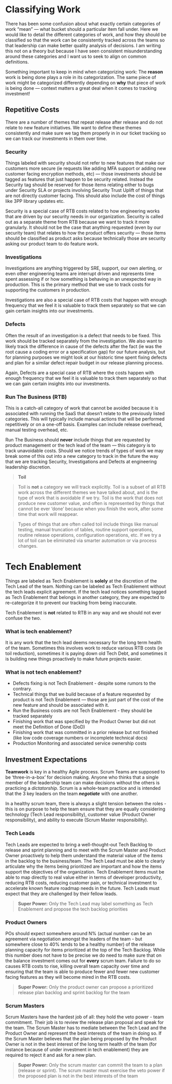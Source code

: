 # Classifying Work

There has been some confusion about what exactly certain categories of work “mean” — what bucket should a particular item fall under. Here we would like to detail the different categories of work, and how they should be classified so that the work can be consistently tracked across the teams so that leadership can make better quality analysis of decisions. I am writing this not on a theory but because I have seen consistent misunderstanding around these categories and I want us to seek to align on common definitions.

Something important to keep in mind when categorizing work: The **reason** work is being done plays a role in its categorization. The same piece of work might be categorized differently depending on **why** that piece of work is being done — context matters a great deal when it comes to tracking investment!

## Repetitive Costs

There are a number of themes that repeat release after release and do not relate to new feature initiatives. We want to define these themes consistently and make sure we tag them properly in in our ticket tracking so we can track our investments in them over time.

### Security 

Things labeled with security should not refer to new features that make our customers more secure (ie requests like adding MFA support or adding new customer facing encryption methods, etc) — those investments should be tagged as features that just happen to be security related. Instead the Security tag should be reserved for those items relating either to bugs under Security SLA or projects involving Security Trust Uplift of things that are not directly customer facing. This should also include the cost of things like 3PP library updates etc.

Security is a special case of RTB costs related to how engineering works that are driven by our security needs in our organization. Security is called out as a separate theme from RTB because we want to track it more granularly. It should not be the case that anything requested (even by our security team) that relates to how the product offers security — those items should be classified as product asks because technically those are security asking our product team to do feature work.

### Investigations

Investigations are anything triggered by SRE, support, our own alerting, or even other engineering teams are interrupt driven and represents time spent assessing if or how something is behaving in an unexpected way in production. This is the primary method that we use to track costs for supporting the customers in production. 

Investigations are also a special case of RTB costs that happen with enough frequency that we feel it is valuable to track them separately so that we can gain certain insights into our investments. 

### Defects

Often the result of an investigation is a defect that needs to be fixed. This work should be tracked separately from the investigation. We also want to likely track the difference in cause of the defects after the fact (ie was the root cause a coding error or a specification gap) for our future analysis, but for planning purposes we might look at our historic time spent fixing defects and plan for a similar defect repair budget in our release planning process.

Again, Defects are a special case of RTB where the costs happen with enough frequency that we feel it is valuable to track them separately so that we can gain certain insights into our investments.

### Run The Business (RTB)

This is a catch-all category of work that cannot be avoided because it is associated with running the SaaS that doesn’t relate to the previously listed categories. This will typically include manual actions that will be performed repetitively or on a one-off basis. Examples can include release overhead, manual testing overhead, etc. 

Run The Business should **never** include things that are requested by product management or the tech lead of the team — this category is to track unavoidable costs. Should we notice trends of types of work we may break some of this out into a new category to track in the future the way that we are tracking Security, Investigations and Defects at engineering leadership discretion. 


> **Toil**

> Toil is **not** a category we will track explicitly. Toil is a subset of all RTB work across the different themes we have talked about, and is the type of work that is avoidable if we try. Toil is the work that does not produce new customer value, and often is represented by things that cannot be ever ‘done’ because when you finish the work, after some time that work will reappear. 

> 

> Types of things that are often called toil include things like manual testing, manual truncation of tables, routine support operations, routine release operations, configuration operations, etc. If we try a lot of toil can be eliminated via smarter automation or via process changes. 

# Tech Enablement

Things are labeled as Tech Enablement is **solely** at the discretion of the Tech Lead of the team. Nothing can be labeled as Tech Enablement without the tech leads explicit agreement. If the tech lead notices something tagged as Tech Enablement that belongs in another category, they are expected to re-categorize it to prevent our tracking from being inaccurate.

Tech Enablement is **not** related to RTB in any way and we should not ever confuse the two. 

### **What is tech enablement?** 

It is any work that the tech lead deems necessary for the long term health of the team. Sometimes this involves work to reduce various RTB costs (ie toil reduction), sometimes it is paying down old Tech Debt, and sometimes it is building new things proactively to make future projects easier. 

### **What is not tech enablement?** 

* Defects fixing is not Tech Enablement - despite some rumors to the contrary. 
* Technical things that we build because of a feature requested by product is not Tech Enablement — those are just part of the cost of the new feature and should be associated with it.
* Run the Business costs are not Tech Enablement - they should be tracked separately
* Finishing work that was specified by the Product Owner but did not meet the Definition of Done (DoD)
* Finishing work that was committed in a prior release but not finished (like low code coverage numbers or incomplete technical docs)
* Production Monitoring and associated service ownership costs

## Investment Expectations

**Teamwork** is key in a healthy Agile process. Scrum Teams are supposed to be ‘three-in-a-box’ for decision making. Anyone who thinks that a single member of the leadership team can make decisions without the others is practicing a *dictatorship*. Scrum is a whole-team practice and is intended that the 3 key leaders on the team ***negotiate*** with one another. 

In a healthy scrum team, there is always a slight tension between the roles - this is on purpose to help the team ensure that they are equally considering technology (Tech Lead responsibility), customer value (Product Owner responsibility), and ability to execute (Scrum Master responsibility).

### Tech Leads 

Tech Leads are expected to bring a well-thought-out Tech Backlog to release and sprint planning and to meet with the Scrum Master and Product Owner proactively to help them understand the material value of the items in the backlog to the business/team. The Tech Lead must be able to clearly articulate why the items being prioritized are important and how the items support the objectives of the organization. Tech Enablement items must be able to map directly to real value either in terms of developer productivity, reducing RTB costs, reducing customer pain, or technical investment to accelerate known feature roadmap needs in the future. Tech Leads must expect that they are challenged by their fellow leads. 


> **Super Power:** Only the Tech Lead may label something as Tech Enablement and propose the tech backlog priorities

### Product Owners

POs should expect somewhere around N% (actual number can be an agreement via negotiation amongst the leaders of the team - but somewhere close to 40% tends to be a healthy number) of the release planning capacity for items prioritized at the top of the Tech Backlog. While this number does not have to be precise we do need to make sure that on the balance investment comes out for **every** scrum team. Failure to do so causes RTB costs to rise, killing overall team capacity over time and ensuring that the team is able to produce fewer and fewer new customer facing features as they will become mired in the RTB costs. 


> **Super Power:** Only the product owner can propose a prioritized release plan backlog and sprint backlog for the team 

### Scrum Masters

Scrum Masters have the hardest job of all: they hold the veto power - team commitment. Their job is to review the release plan proposal and speak for the team. The Scrum Master has to mediate between the Tech Lead and the Product Owner and represent the best interests of the team in doing so. If the Scrum Master believes that the plan being proposed by the Product Owner is not in the best interest of the long term health of the team (for instance because of under investment in tech enablement) they are required to reject it and ask for a new plan.


> **Super Power:** Only the scrum master can commit the team to a plan (release or sprint). The scrum master must exercise the veto power if the proposed plan is not in the best interests of the team

